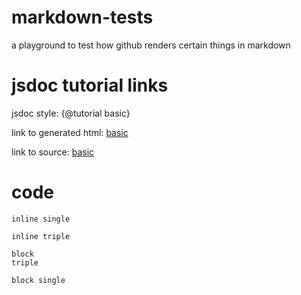 # markdown-tests
a playground to test how github renders certain things in markdown

# jsdoc tutorial links
jsdoc style: {@tutorial basic}

link to generated html: [basic](tutorial-basic.html)

link to source: [basic](basic.md)

# code
`inline single`

```inline triple```

```
block
triple
```

`
block
single
`
